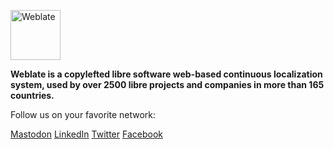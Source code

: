 <a href="https://weblate.org/"><img alt="Weblate" src="https://s.weblate.org/cdn/Logo-Darktext-borders.png" height="80px" /></a>

**Weblate is a copylefted libre software web-based continuous localization system,
used by over 2500 libre projects and companies in more than 165 countries.**

Follow us on your favorite network:

<a rel="me" href="https://fosstodon.org/@weblate" title="Mastodon">Mastodon</a>
<a href="https://www.linkedin.com/company/weblate/" title="LinkedIn">LinkedIn</a>
<a href="https://twitter.com/WeblateOrg" title="Twitter">Twitter</a>
<a href="https://www.facebook.com/WeblateOrg" title="Facebook">Facebook</a>

